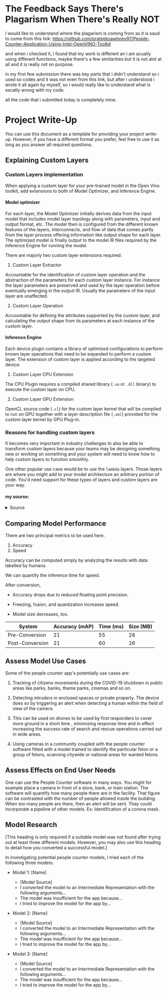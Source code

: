 # The Feedback Says There's Plagarism When There's Really NOT

I would like to understand where the plagarism is coming from as it is saud to come from this link:  https://github.com/prateeksawhney97/People-Counter-Application-Using-Intel-OpenVINO-Toolkit

and when i checked it, i found that my work is different an i am acually using different functions, maybe there's a few similarities but it is not alot at all and it is really not on purpose.

in my first few submission there was key parts that i didn't understand so i used so codes and it was not even from this link, but after i understood i wrote it all again by myself, so i would really like to understand what is excatly wrong with my code.

all the code that i submitted today is completely mine.

# Project Write-Up

You can use this document as a template for providing your project write-up. However, if you
have a different format you prefer, feel free to use it as long as you answer all required
questions.

## Explaining Custom Layers

### Custom Layers implementation

When applying a custom layer for your pre-trained model in the Open Vino toolkit, add extensions to both of Model Optimizer, and Inference Engine.

#### Model optimizer

For each layer, the Model Optimizer initially derives data from the input model that includes model layer topology along with parameters, input and output format, etc. The model then is configured from the different known features of the layers, interconnects, and flow of data that comes partly from the layer process offering information like output shape for each layer. The optimized model is finally output to the model IR files required by the Inference Engine for running the model.

There are majorly two custom layer extensions required:

1. Custom Layer Extractor

Accountable for the identification of custom layer operation and the abstraction of the parameters for each custom layer instance. For instance the layer parameters are preserved and used by the layer operation before eventually emerging in the output IR. Usually the parameters of the input layer are unaffected.

2. Custom Layer Operation

Accountable for defining the attributes supported by the custom layer, and calculating the output shape from its parameters at each instance of the custom layer. 

#### Inference Engine

Each device plugin contains a library of optimized configurations to perform known layer operations that need to be expanded to perform a custom layer. The extension of custom layer is applied according to the targeted device:

1. Custom Layer CPU Extension

The CPU Plugin requires a compiled shared library (`.so` or `.dll` binary) to execute the custom layer on CPU.

2. Custom Layer GPU Extension

OpenCL source code (`.cl`) for the custom layer kernel that will be compiled to run on GPU together with a layer description file (`.xml`) provided for the custom layer kernel by GPU Plug-in.

### Reasons for handling custom layers

It becomes very important in industry challenges to also be able to transform custom layers because your teams may be designing something new or working on something and your system will need to know how to help custom layers to function smoothly.

One other popular use case would be to use the `lambda` layers.  Those layers are where you might add to your model architecture an arbitrary portion of code. You'd need support for these types of layers and custom layers are your way.

#### my sourse:

<details>
  <summary>Source</summary>
  https://docs.openvinotoolkit.org/
</details>

## Comparing Model Performance

There are two principal metrics to be used here.

1. Accuracy
2. Speed

Accuracy can be computed simply by analyzing the results with data labelled by humans. 

We can quantify the inference time for speed. 

After conversion, 

- Accuracy drops due to reduced floating point precision. 

- Freezing, fusion, and quantization increases speed. 

- Model size decreases, too.

|System |Accuracy (mAP)  |Time (ms)  |Size (MB)  |
|---|---|---|---|
|Pre-Conversion   |21   |55   |28   |
|Post-Conversion   |21   |60   |26   |

## Assess Model Use Cases

Some of the people counter app's potentially use cases are: 

1. Tracking of citizens movements during the COVID-19 shutdown in public areas like parks, banks, theme parks, cinemas and so on. 

2. Detecting intruders in enclosed spaces or private property. The device does so by triggering an alert when detecting a human within the field of view of the camera. 

3. This can be used on drones to be used by first responders to cover more ground in a short time , minimizing response time and in effect increasing the success rate of search and rescue operations carried out in wide areas.

4. Using cameras in a community coupled with the people counter software fitted with a model trained to identify the particular felon or a group of felons, scanning citywide or national areas for wanted felons.

## Assess Effects on End User Needs

One can use the People Counter software in many ways. You might for example place a camera in front of a store, bank, or train station. The software will quantify how many people there are in the facility. That figure can be contrasted with the number of people allowed inside the building. When too many people are there, then an alert will be sent. They could incorporate a pipeline of other models. Ex: Identification of a corona mask.

## Model Research

[This heading is only required if a suitable model was not found after trying out at least three
different models. However, you may also use this heading to detail how you converted 
a successful model.]

In investigating potential people counter models, I tried each of the following three models:

- Model 1: [Name]
  - [Model Source]
  - I converted the model to an Intermediate Representation with the following arguments...
  - The model was insufficient for the app because...
  - I tried to improve the model for the app by...
  
- Model 2: [Name]
  - [Model Source]
  - I converted the model to an Intermediate Representation with the following arguments...
  - The model was insufficient for the app because...
  - I tried to improve the model for the app by...

- Model 3: [Name]
  - [Model Source]
  - I converted the model to an Intermediate Representation with the following arguments...
  - The model was insufficient for the app because...
  - I tried to improve the model for the app by...
